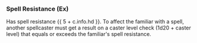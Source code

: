 ### **Spell Resistance** (Ex)

Has spell resistance {{ 5 + c.info.hd }}. To affect the familiar with a spell, another spellcaster must get a result on a caster level check (1d20 + caster level) that equals or exceeds the familiar's spell resistance.
